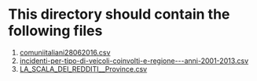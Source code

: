 # This directory should contain the following files
1. [comuniitaliani28062016.csv](http://ckan.ancitel.it/dataset/comuni-italiani-dati-territoriali-e-demografici/resource/c381efe6-f73f-4e20-a825-547241eeb457)
2. [incidenti-per-tipo-di-veicoli-coinvolti-e-regione---anni-2001-2013.csv](http://dati.mit.gov.it/catalog/dataset/incidenti-per-tipo-di-veicoli-coinvolti-e-regione-anni-2001-2013)
3. [LA_SCALA_DEI_REDDITI__Province.csv](http://datiatlante.savethechildren.it/datasets/12bf007208bc425ba3f44a2f8bd6c01a_0)
